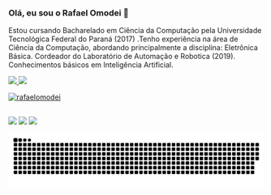### Olá, eu sou o Rafael Omodei 👋

Estou cursando Bacharelado em Ciência da Computação pela Universidade Tecnológica Federal do Paraná (2017) .Tenho experiência na área de Ciência da Computação, abordando principalmente a disciplina: Eletrônica Básica. Cordeador do Laboratório de Automação e Robotica (2019). Conhecimentos básicos em Inteligência Artificial.


 <div>
  <a href="https://github.com/rafaelomodei">
  <img height="180em" src="https://github-readme-stats.vercel.app/api?username=rafaelomodei&show_icons=true&theme=vue-dark&include_all_commits=true&count_private=true"/>
  <img height="180em" src="https://github-readme-stats.vercel.app/api/top-langs/?username=rafaelomodei&layout=compact&langs_count=7&theme=vue-dark"/>
</div>
 
 <p align="left"> <img src="https://komarev.com/ghpvc/?username=rafaelomodei" alt="rafaelomodei" /> </p>

 
##

<div>
  <a href="https://instagram.com/rafael_omodei" target="_blank"><img src="https://img.shields.io/badge/-Instagram-%23E4405F?style=for-the-badge&logo=instagram&logoColor=white" target="_blank"></a>
  <a href = "rafael.omodei@outlook.com.com"><img src="https://img.shields.io/badge/-Gmail-%23333?style=for-the-badge&logo=gmail&logoColor=white" target="_blank"></a>
  <a href="https://www.linkedin.com/in/rafael-geovani-omodei-52919a1a1" target="_blank"><img src="https://img.shields.io/badge/-LinkedIn-%230077B5?style=for-the-badge&logo=linkedin&logoColor=white" target="_blank"></a>
</div>
 
![Snake animation](https://github.com/rafaelomodei/rafaelomodei/blob/output/github-contribution-grid-snake.svg)
